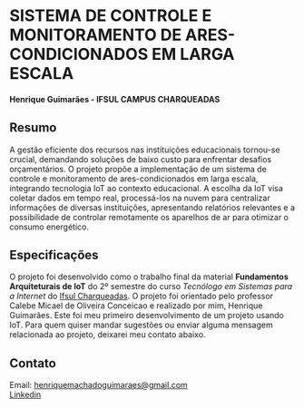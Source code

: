 # SISTEMA DE CONTROLE E MONITORAMENTO DE ARES-CONDICIONADOS EM LARGA ESCALA
#### Henrique Guimarães - IFSUL CAMPUS CHARQUEADAS
## Resumo
A gestão eficiente dos recursos nas instituições educacionais tornou-se crucial, demandando soluções de baixo custo para enfrentar desafios orçamentários. O projeto propõe a implementação de um sistema de controle e monitoramento de ares-condicionados em larga escala, integrando tecnologia IoT ao contexto educacional. A escolha da IoT visa coletar dados em tempo real, processá-los na nuvem para centralizar informações de diversas instituições, apresentando relatórios relevantes e a possibilidade de controlar remotamente os aparelhos de ar para otimizar o consumo energético.

## Especificações
O projeto foi desenvolvido como o trabalho final da material **Fundamentos Arquiteturais de IoT** do 2º semestre do curso *Tecnólogo em Sistemas para a Internet* do [Ifsul Charqueadas](www.charqueadas.ifsul.edu.br).
O projeto foi orientado pelo professor Calebe Micael de Oliveira Conceicao e realizado por mim, Henrique Guimarães. Este foi meu primeiro desenvolvimento de um projeto usando IoT. Para quem quiser mandar sugestões ou enviar alguma mensagem relacionada ao projeto, deixarei meu contato abaixo.

## Contato
Email: henriquemachadoguimaraes@gmail.com <br>
[Linkedin](https://www.linkedin.com/in/henrique-guimaraes-/)
